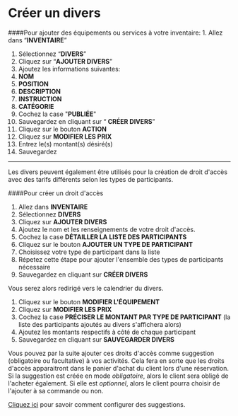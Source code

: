 # Créer un divers

####Pour ajouter des équipements ou services à votre inventaire:
1. 
Allez dans “**INVENTAIRE**” 
1. Sélectionnez  “**DIVERS**”
1. Cliquez sur “**AJOUTER DIVERS**”
1. Ajoutez les informations suivantes:  
  1. **NOM**
  2. **POSITION**
  3. **DESCRIPTION**
  4. **INSTRUCTION**
  6. **CATÉGORIE**
1. Cochez la case "**PUBLIÉE**"
1. Sauvegardez en cliquant sur “ **CRÉER DIVERS**”
2. Cliquez sur le bouton **ACTION**
3. Cliquez sur **MODIFIER LES PRIX**
4. Entrez le(s) montant(s) désiré(s)
5. Sauvegardez

********
Les divers peuvent également être utilisés pour la création de droit d'accès avec des tarifs différents selon les types de participants. 

####Pour créer un droit d'accès

1. Allez dans **INVENTAIRE**
2. Sélectionnez **DIVERS**
3. Cliquez sur **AJOUTER DIVERS**
4. Ajoutez le nom et les renseignements de votre droit d'accès.
5. Cochez la case **DÉTAILLER LA LISTE DES PARTICIPANTS**
6. Cliquez sur le bouton **AJOUTER UN TYPE DE PARTICIPANT**
7. Choisissez votre type de participant dans la liste
8. Répetez cette étape pour ajouter l'ensemble des types de participants nécessaire
9. Sauvegardez en cliquant sur **CRÉER DIVERS**

Vous serez alors redirigé vers le calendrier du divers. 

1. Cliquez sur le bouton **MODIFIER L'ÉQUIPEMENT**
2. Cliquez sur **MODIFIER LES PRIX**
3. Cochez la case **PRÉCISER LE MONTANT PAR TYPE DE PARTICIPANT** (la liste des participants ajoutés au divers s'affichera alors)
4. Ajoutez les montants respectifs à côté de chaque participant
5. Sauvegardez en cliquant sur **SAUVEGARDER DIVERS**

Vous pouvez par la suite ajouter ces droits d'accès comme suggestion (obligatoire ou facultative) à vos activités. Cela fera en sorte que les droits d'accès apparaitront dans le panier d'achat du client lors d'une réservation. Si la suggestion est créée en mode *obligatoire*, alors le client sera obligé de l'acheter également. Si elle est *optionnel*, alors le client pourra choisir de l'ajouter à sa commande ou non.

[Cliquez ici](suggestions.md) pour savoir comment configurer des suggestions.